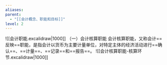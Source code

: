 ```yaml
---
aliases: 
parent:
  - "[[会计概念、职能和目标]]"
level: 2
---
```

![[会计职能.excalidraw|1000]]
（一）会计核算职能
会计核算职能，又称会计==反映==职能，是指会计以货币为主要计量单位，对特定主体的经济活动进行==确认==、==计量==、==记录==和==报告==。
![[会计核算职能-核算环节.excalidraw|1000]]
